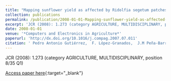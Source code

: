 ```yaml
---
title: "Mapping sunflower yield as affected by Ridolfia segetum patches and elevation by applying Evolutionary Product Unit Neural Networks to remote sensed data"
collection: publications
permalink: /publication/2008-01-01-Mapping-sunflower-yield-as-affected-by-Ridolfia-segetum-patches-and-elevation-by-applying-Evolutionary-Product-Unit-Neural-Networks-to-remote-sensed-data
excerpt: 'JCR (2008): 1.273 (category AGRICULTURE, MULTIDISCIPLINARY, position 8/35 Q1)'
date: 2008-01-01
venue: '*Computers and Electronics in Agriculture*'
paperurl: 'http://dx.doi.org/10.1016/j.compag.2007.07.011'
citation: ' Pedro Antonio Gutiérrez,  F. López-Granados,  J.M Peña-Barragán,  M. Jurado-Expósito,  M.T. Gómez-Casero,  César Hervás-Martínez, &quot;Mapping sunflower yield as affected by Ridolfia segetum patches and elevation by applying Evolutionary Product Unit Neural Networks to remote sensed data.&quot; *Computers and Electronics in Agriculture*, Vol.60(2), 2008, pp.122--132.'
---
```

JCR (2008): 1.273 (category AGRICULTURE, MULTIDISCIPLINARY, position 8/35 Q1)

[Access paper here](http://dx.doi.org/10.1016/j.compag.2007.07.011){:target="_blank"}
